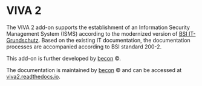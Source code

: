 # VIVA 2

The VIVA 2 add-on supports the establishment of an Information Security Management System (ISMS) according to the modernized version of [BSI IT-Grundschutz](https://www.bsi.bund.de/DE/Themen/Unternehmen-und-Organisationen/Standards-und-Zertifizierung/IT-Grundschutz/BSI-Standards/bsi-standards_node.html). Based on the existing IT documentation, the documentation processes are accompanied according to BSI standard 200-2.

This add-on is further developed by [becon](https://viva2.readthedocs.io/de/latest/LICENSE.html) ©.

The documentation is maintained by [becon](https://viva2.readthedocs.io/de/latest/LICENSE.html) © and can be accessed at [viva2.readthedocs.io](http://viva2.readthedocs.io).
